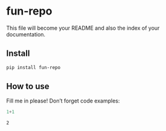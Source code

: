 fun-repo
================

<!-- WARNING: THIS FILE WAS AUTOGENERATED! DO NOT EDIT! -->

This file will become your README and also the index of your
documentation.

## Install

``` sh
pip install fun-repo
```

## How to use

Fill me in please! Don’t forget code examples:

``` python
1+1
```

    2
